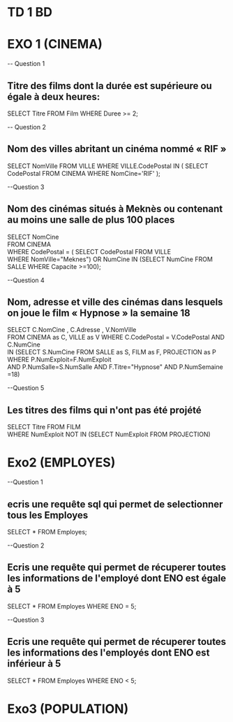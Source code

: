 # TD 1 BD

# EXO 1 (CINEMA)
-- Question 1

## Titre des films dont la durée est supérieure ou égale à deux heures:
   SELECT Titre
   FROM Film
   WHERE Duree >= 2;
   
-- Question 2

## Nom des villes abritant un cinéma nommé « RIF »
  SELECT NomVille
  FROM VILLE 
  WHERE VILLE.CodePostal 
  IN (
        SELECT CodePostal 
        FROM CINEMA 
        WHERE NomCine='RIF'
        );
        
--Question 3

##  Nom des cinémas situés à Meknès ou contenant au moins une salle de plus 100 places
 SELECT  NomCine  
 FROM  CINEMA  
 WHERE  CodePostal = ( SELECT  CodePostal FROM VILLE  
 WHERE  NomVille="Meknes") 
 OR  NumCine  IN 
     (SELECT  NumCine  FROM  SALLE  WHERE  Capacite >=100);

--Question 4

## Nom, adresse et ville des cinémas dans lesquels on joue le film « Hypnose » la semaine 18

  SELECT C.NomCine , C.Adresse , V.NomVille  
  FROM  CINEMA  as C, VILLE  as V 
  WHERE C.CodePostal = V.CodePostal 
  AND C.NumCine  
  IN (SELECT S.NumCine  FROM  SALLE  as S, FILM as F, PROJECTION  as P 
  WHERE P.NumExploit=F.NumExploit  
  AND P.NumSalle=S.NumSalle
  AND F.Titre="Hypnose" 
  AND P.NumSemaine =18)
  
  --Question 5
  
  ## Les titres des films qui n'ont pas été projété
  
  SELECT  Titre  FROM  FILM  
  WHERE  NumExploit  NOT IN (SELECT  NumExploit  FROM  PROJECTION)
  
  # Exo2 (EMPLOYES)
  
  --Question 1
  
  ## ecris une requête sql qui permet de selectionner tous les Employes
  SELECT * FROM Employes;
  
  --Question 2
  
  ## Ecris une requête qui permet de récuperer toutes les informations de l'employé dont ENO est égale à 5
  
 SELECT *
 FROM Employes
 WHERE ENO = 5;
 
 --Question 3
 
 ## Ecris une requête qui permet de récuperer toutes les informations des l'employés dont ENO est inférieur à 5
  SELECT *
 FROM Employes
 WHERE ENO < 5;
 
 # Exo3 (POPULATION)
 
  
  
    
